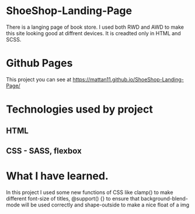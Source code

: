 # ShoeShop-Landing-Page
There is a langing page of book store. I used both RWD and AWD to make this site looking good at diffrent devices. It is creadted only in HTML and SCSS.

# Github Pages
This project you can see at https://mattan11.github.io/ShoeShop-Landing-Page/

# Technologies used by project
## HTML
## CSS - SASS, flexbox

# What I have learned.
In this project I used some new functions of CSS like clamp() to make different font-size of titles, @support() {} to ensure that background-blend-mode will be used correctly and shape-outside to make a nice float of a img
